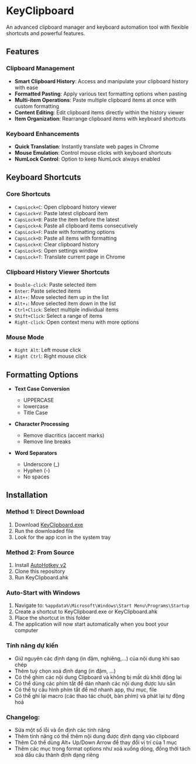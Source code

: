 # KeyClipboard

An advanced clipboard manager and keyboard automation tool with flexible shortcuts and powerful features.

## Features

### Clipboard Management
- **Smart Clipboard History**: Access and manipulate your clipboard history with ease
- **Formatted Pasting**: Apply various text formatting options when pasting
- **Multi-item Operations**: Paste multiple clipboard items at once with custom formatting
- **Content Editing**: Edit clipboard items directly within the history viewer
- **Item Organization**: Rearrange clipboard items with keyboard shortcuts

### Keyboard Enhancements
- **Quick Translation**: Instantly translate web pages in Chrome
- **Mouse Emulation**: Control mouse clicks with keyboard shortcuts
- **NumLock Control**: Option to keep NumLock always enabled

## Keyboard Shortcuts

### Core Shortcuts
- `CapsLock+C`: Open clipboard history viewer
- `CapsLock+V`: Paste latest clipboard item
- `CapsLock+B`: Paste the item before the latest
- `CapsLock+A`: Paste all clipboard items consecutively
- `CapsLock+F`: Paste with formatting options
- `CapsLock+D`: Paste all items with formatting
- `CapsLock+X`: Clear clipboard history
- `CapsLock+S`: Open settings window
- `CapsLock+T`: Translate current page in Chrome

### Clipboard History Viewer Shortcuts
- `Double-click`: Paste selected item
- `Enter`: Paste selected items
- `Alt+↑`: Move selected item up in the list
- `Alt+↓`: Move selected item down in the list
- `Ctrl+Click`: Select multiple individual items
- `Shift+Click`: Select a range of items
- `Right-click`: Open context menu with more options

### Mouse Mode
- `Right Alt`: Left mouse click
- `Right Ctrl`: Right mouse click

## Formatting Options

- **Text Case Conversion**
  - UPPERCASE
  - lowercase
  - Title Case
  
- **Character Processing**
  - Remove diacritics (accent marks)
  - Remove line breaks
  
- **Word Separators**
  - Underscore (_)
  - Hyphen (-)
  - No spaces

## Installation

### Method 1: Direct Download
1. Download [KeyClipboard.exe](https://github.com/nvbangg/KeyClipboard/releases/latest)
2. Run the downloaded file
3. Look for the app icon in the system tray

### Method 2: From Source
1. Install [AutoHotkey v2](https://www.autohotkey.com)
2. Clone this repository
3. Run KeyClipboard.ahk

### Auto-Start with Windows
1. Navigate to: `%appdata%\Microsoft\Windows\Start Menu\Programs\Startup`
2. Create a shortcut to KeyClipboard.exe or KeyClipboard.ahk
3. Place the shortcut in this folder
4. The application will now start automatically when you boot your computer

### Tính năng dự kiến
- Giữ nguyên các định dạng (in đậm, nghiêng,...) của nội dung khi sao chép
- Thêm tuỳ chọn xoá định dạng (in đậm, ...)
- Có thể ghim các nội dung Clipboard và không bị mất dù khởi động lại
- Có thể dùng các phím tắt để dán nhanh các nội dung được lưu sẵn
- Có thể tự cấu hình phím tắt để mở nhanh app, thư mục, file
- Có thể ghi lại macro (các thao tác chuột, bàn phím) và phát lại tự động hoá

### Changelog:
- Sửa một số lỗi và ổn định các tính năng
- Thêm tính năng có thể thêm nội dung được định dạng vào clipboard
- Thêm Có thể dùng Alt+ Up/Down Arrow để thay đổi vị trí của 1 mục
- Thêm các mục trong format options như xoá xuống dòng, đồng thời tách xoá dấu câu thành định dạng riêng
